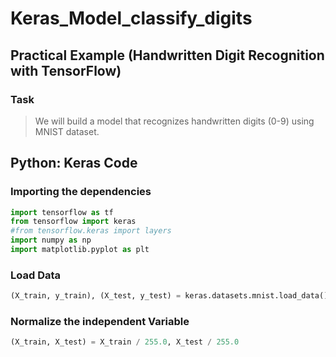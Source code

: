 # Keras_Model_classify_digits

## Practical Example (Handwritten Digit Recognition with TensorFlow)

### Task
> We will build a model that recognizes handwritten digits (0-9) using MNIST dataset.

## Python: Keras Code

### Importing the dependencies
```python
import tensorflow as tf
from tensorflow import keras
#from tensorflow.keras import layers
import numpy as np
import matplotlib.pyplot as plt
```

### Load Data
```python
(X_train, y_train), (X_test, y_test) = keras.datasets.mnist.load_data()
```

### Normalize the independent Variable
```python
(X_train, X_test) = X_train / 255.0, X_test / 255.0
```


